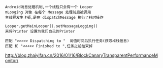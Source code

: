 

    Android消息处理机制,一个线程只会有一个 Looper 
    mLooging 对象 在每个 Message 处理前后被调用
    主线程发生卡顿,是在 dispatchMessage 执行了耗时操作

    Looper.getMainLooper().setMessageLogging()
    来将Printer 设置为我们自己的Printer

    匹配 ">>>>> Dispatching to "  阈值时间后执行任务(获取堆栈信息)
    匹配 和 "<<<<< Finished to ",任务之前结束掉
http://blog.zhaiyifan.cn/2016/01/16/BlockCanaryTransparentPerformanceMonitor/